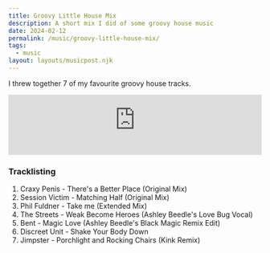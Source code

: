 ```yaml
---
title: Groovy Little House Mix
description: A short mix I did of some groovy house music
date: 2024-02-12
permalink: /music/groovy-little-house-mix/
tags:
  - music
layout: layouts/musicpost.njk
---
```


I threw together 7 of my favourite groovy house tracks.


<iframe width="100%" height="120" src="https://player-widget.mixcloud.com/widget/iframe/?hide_cover=1&feed=%2Fhiccup%2Fbijou-house-mix%2F" frameborder="0" ></iframe>

### Tracklisting

1. Craxy Penis - There's a Better Place (Original Mix)
2. Session Victim - Matching Half (Original Mix)
3. Phil Fuldner - Take me (Extended Mix)
4. The Streets - Weak Become Heroes (Ashley Beedle's Love Bug Vocal)
5. Bent	- Magic Love (Ashley Beedle's Black Magic Remix Edit)
6. Discreet Unit - Shake Your Body Down
7. Jimpster	- Porchlight and Rocking Chairs (Kink Remix)

